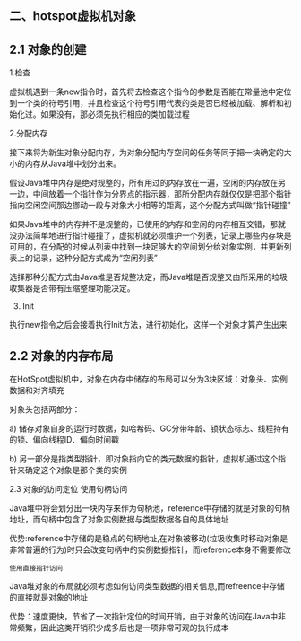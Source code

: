 
## 二、hotspot虚拟机对象

## 2.1 对象的创建

1.检查 

虚拟机遇到一条new指令时，首先将去检查这个指令的参数是否能在常量池中定位到一个类的符号引用，并且检查这个符号引用代表的类是否已经被加载、解析和初始化过。如果没有，那必须先执行相应的类加载过程

2.分配内存 

接下来将为新生对象分配内存，为对象分配内存空间的任务等同于把一块确定的大小的内存从Java堆中划分出来。

假设Java堆中内存是绝对规整的，所有用过的内存放在一遍，空闲的内存放在另一边，中间放着一个指针作为分界点的指示器，那所分配内存就仅仅是把那个指针指向空闲空间那边挪动一段与对象大小相等的距离，这个分配方式叫做“指针碰撞”

如果Java堆中的内存并不是规整的，已使用的内存和空闲的内存相互交错，那就没办法简单地进行指针碰撞了，虚拟机就必须维护一个列表，记录上哪些内存块是可用的，在分配的时候从列表中找到一块足够大的空间划分给对象实例，并更新列表上的记录，这种分配方式成为“空闲列表”

选择那种分配方式由Java堆是否规整决定，而Java堆是否规整又由所采用的垃圾收集器是否带有压缩整理功能决定。

3. Init

执行new指令之后会接着执行Init方法，进行初始化，这样一个对象才算产生出来

## 2.2 对象的内存布局

在HotSpot虚拟机中，对象在内存中储存的布局可以分为3块区域：对象头、实例数据和对齐填充

对象头包括两部分：

a) 储存对象自身的运行时数据，如哈希码、GC分带年龄、锁状态标志、线程持有的锁、偏向线程ID、偏向时间戳

b) 另一部分是指类型指针，即对象指向它的类元数据的指针，虚拟机通过这个指针来确定这个对象是那个类的实例

2.3 对象的访问定位
使用句柄访问

Java堆中将会划分出一块内存来作为句柄池，reference中存储的就是对象的句柄地址，而句柄中包含了对象实例数据与类型数据各自的具体地址

优势:reference中存储的是稳点的句柄地址,在对象被移动(垃圾收集时移动对象是非常普遍的行为)时只会改变句柄中的实例数据指针，而reference本身不需要修改

    使用直接指针访问

Java堆对象的布局就必须考虑如何访问类型数据的相关信息,而refreence中存储的直接就是对象的地址

优势：速度更快，节省了一次指针定位的时间开销，由于对象的访问在Java中非常频繁，因此这类开销积少成多后也是一项非常可观的执行成本
